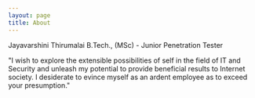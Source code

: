```yaml
---
layout: page
title: About
---
```


Jayavarshini Thirumalai B.Tech., (MSc)
            - Junior Penetration Tester


"I wish to explore the extensible possibilities of self in the field of IT and Security and unleash my potential to provide beneficial results to Internet society. I desiderate to evince myself as an ardent employee as to exceed your presumption."
